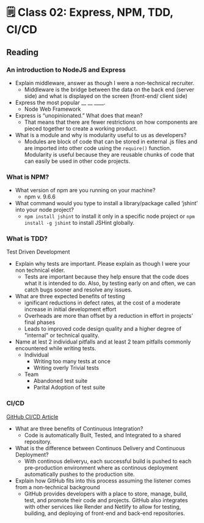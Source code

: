 # 🗒️ Class 02: Express, NPM, TDD, CI/CD

## Reading

### An introduction to NodeJS and Express

- Explain middleware, answer as though I were a non-technical recruiter.
  - Middleware is the bridge between the data on the back end (server side) and what is displayed on the screen (front-end/ client side)
- Express the most popular __ __ ____.
  - Node Web Framework
- Express is “unopinionated.” What does that mean?
  - That means that there are fewer restrictions on how components are pieced together to create a working product.
- What is a module and why is modularity useful to us as developers?
  - Modules are block of code that can be stored in external .js files and are imported into other code using the `require()` function. Modularity is useful because they are reusable chunks of code that can easily be used in other code projects.

### What is NPM?

- What version of npm are you running on your machine?
  - npm v. 9.6.6
- What command would you type to install a library/package called ‘jshint’ into your node project?
  - `npm install jshint` to install it only in a specific node project or `npm install -g jshint` to install JSHint globally.

### What is TDD?

Test Driven Development

- Explain why tests are important. Please explain as though I were your non technical elder.
  - Tests are important because they help ensure that the code does what it is intended to do. Also, by testing early on and often, we can catch bugs sooner and resolve any issues.
- What are three expected benefits of testing
  - ignificant reductions in defect rates, at the cost of a moderate increase in initial development effort
  - Overheads are more than offset by a reduction in effort in projects’ final phases
  - Leads to improved code design quality and a higher degree of "internal" or technical quality.
- Name at lest 2 individual pitfalls and at least 2 team pitfalls commonly encountered while writing tests.
  - Individual
    - Writing too many tests at once
    - Writing overly Trivial tests
  - Team
    - Abandoned test suite
    - Parital Adoption of test suite

### CI/CD

[GitHub CI/CD Article](https://resources.github.com/ci-cd/)

- What are three benefits of Continuous Integration?
  - Code is automatically Built, Tested, and Integrated to a shared repository.
- What is the difference between Continuos Delivery and Continuous Deployment?
  - With continous deliveryu, each successful build is pushed to each pre-production environment where as continous deployment automatically pushes to the production site.
- Explain how GitHub fits into this process assuming the listener comes from a non-technical background
  - GitHub provides developers with a place to store, manage, build, test, and promote their code and projects. GitHub also integrates with other services like Render and Netlify to allow for testing, building, and deploying of front-end and back-end repositories.